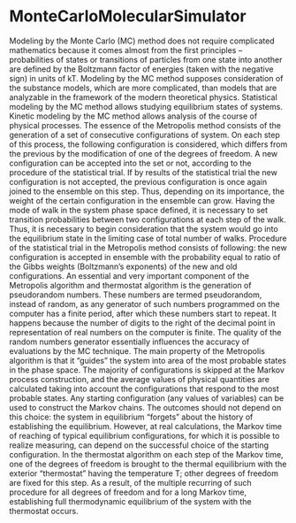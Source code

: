 # MonteCarloMolecularSimulator
Modeling by the Monte Carlo (MC) method does not require complicated mathematics because it comes almost from the first principles – probabilities of states or transitions of particles from one state into another are defined by the Boltzmann factor of energies (taken with the negative sign) in units of kT. Modeling by the MC method supposes consideration of the substance models, which are more complicated, than models that are analyzable in the framework of the modern theoretical physics. Statistical modeling by the MC method allows studying equilibrium states of systems. Kinetic modeling by the MC method allows analysis of the course of physical processes.
The essence of the Metropolis method consists of the generation of a set of consecutive configurations of system. On each step of this process, the following configuration is considered, which differs from the previous by the modification of one of the degrees of freedom. A new configuration can be accepted into the set or not, according to the procedure of the statistical trial. If by results of the statistical trial the new configuration is not accepted, the previous configuration is once again joined to the ensemble on this step. Thus, depending on its importance, the weight of the certain configuration in the ensemble can grow. Having the mode of walk in the system phase space defined, it is necessary to set transition probabilities between two configurations at each step of the walk. Thus, it is necessary to begin consideration that the system would go into the equilibrium state in the limiting case of total number of walks.
Procedure of the statistical trial in the Metropolis method consists of following: the new configuration is accepted in ensemble with the probability equal to ratio of the Gibbs weights (Boltzmann’s exponents) of the new and old configurations.
An essential and very important component of the Metropolis algorithm and thermostat algorithm is the generation of pseudorandom numbers. These numbers are termed pseudorandom, instead of random, as any generator of such numbers programmed on the computer has a finite period, after which these numbers start to repeat. It happens because the number of digits to the right of the decimal point in representation of real numbers on the computer is finite. The quality of the random numbers generator essentially influences the accuracy of evaluations by the MC technique. The main property of the Metropolis algorithm is that it “guides” the system into area of the most probable states in the phase space. The majority of configurations is skipped at the Markov process construction, and the average values of physical quantities are calculated taking into account the configurations that respond to the most probable states. Any starting configuration (any values of variables) can be used to construct the Markov chains. The outcomes should not depend on this choice: the system in equilibrium “forgets” about the history of establishing the equilibrium. However, at real calculations, the Markov time of reaching of typical equilibrium configurations, for which it is possible to realize measuring, can depend on the successful choice of the starting configuration.
In the thermostat algorithm on each step of the Markov time, one of the degrees of freedom is brought to the thermal equilibrium with the exterior “thermostat” having the temperature T; other degrees of freedom are fixed for this step. As a result, of the multiple recurring of such procedure for all degrees of freedom and for a long Markov time, establishing full thermodynamic equilibrium of the system with the thermostat occurs.


